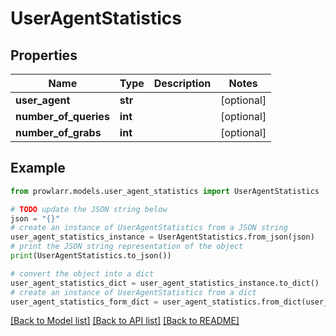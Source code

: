 # UserAgentStatistics


## Properties

Name | Type | Description | Notes
------------ | ------------- | ------------- | -------------
**user_agent** | **str** |  | [optional] 
**number_of_queries** | **int** |  | [optional] 
**number_of_grabs** | **int** |  | [optional] 

## Example

```python
from prowlarr.models.user_agent_statistics import UserAgentStatistics

# TODO update the JSON string below
json = "{}"
# create an instance of UserAgentStatistics from a JSON string
user_agent_statistics_instance = UserAgentStatistics.from_json(json)
# print the JSON string representation of the object
print(UserAgentStatistics.to_json())

# convert the object into a dict
user_agent_statistics_dict = user_agent_statistics_instance.to_dict()
# create an instance of UserAgentStatistics from a dict
user_agent_statistics_form_dict = user_agent_statistics.from_dict(user_agent_statistics_dict)
```
[[Back to Model list]](../README.md#documentation-for-models) [[Back to API list]](../README.md#documentation-for-api-endpoints) [[Back to README]](../README.md)


